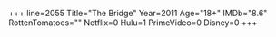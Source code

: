 +++
line=2055
Title="The Bridge"
Year=2011
Age="18+"
IMDb="8.6"
RottenTomatoes=""
Netflix=0
Hulu=1
PrimeVideo=0
Disney=0
+++

